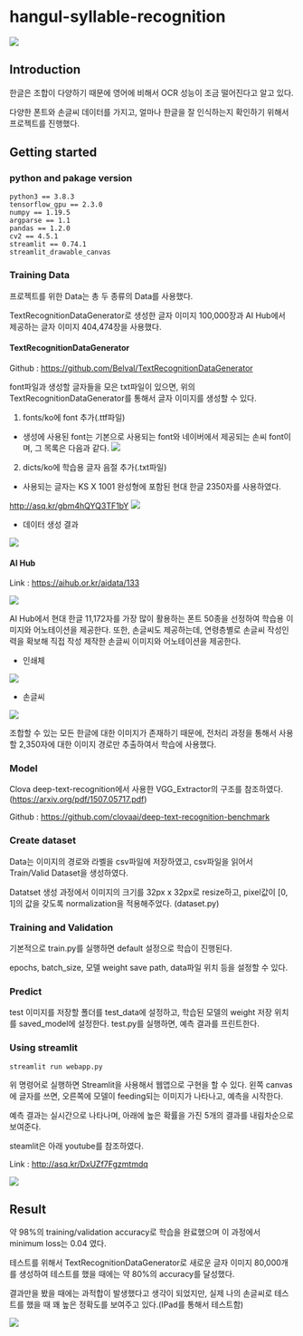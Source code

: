 # hangul-syllable-recognition

<img src="./documents/demo.gif">

## Introduction

한글은 조합이 다양하기 때문에 영어에 비해서 OCR 성능이 조금 떨어진다고 알고 있다. 

다양한 폰트와 손글씨 데이터를 가지고, 얼마나 한글을 잘 인식하는지 확인하기 위해서 프로젝트를 진행했다.

## Getting started

### python and pakage version

```
python3 == 3.8.3
tensorflow_gpu == 2.3.0
numpy == 1.19.5
argparse == 1.1
pandas == 1.2.0
cv2 == 4.5.1
streamlit == 0.74.1
streamlit_drawable_canvas
```


### Training Data

프로젝트를 위한 Data는 총 두 종류의 Data를 사용했다. 

TextRecognitionDataGenerator로 생성한 글자 이미지 100,000장과 AI Hub에서 제공하는 글자 이미지 404,474장을 사용했다.

#### TextRecognitionDataGenerator

Github : https://github.com/Belval/TextRecognitionDataGenerator

font파일과 생성할 글자들을 모은 txt파일이 있으면, 위의 TextRecognitionDataGenerator를 통해서 글자 이미지를 생성할 수 있다.

1. fonts/ko에 font 추가(.ttf파일)
- 생성에 사용된 font는 기본으로 사용되는 font와 네이버에서 제공되는 손씨 font이며, 그 목록은 다음과 같다.
    <img src="./documents/font_list.png">


2. dicts/ko에 학습용 글자 음절 추가(.txt파일)
- 사용되는 글자는 KS X 1001 완성형에 포함된 현대 한글 2350자를 사용하였다. 

http://asq.kr/gbm4hQYQ3TF1bY
<img src="./documents/syllable_list.png">

- 데이터 생성 결과
<img src="./documents/generated_data.png">

#### AI Hub

Link : https://aihub.or.kr/aidata/133

<img src="./documents/AI_Hub_page.png">

AI Hub에서 현대 한글 11,172자를 가장 많이 활용하는 폰트 50종을 선정하여 학습용 이미지와 어노테이션을 제공한다. 또한, 손글씨도 제공하는데, 연령층별로 손글씨 작성인력을 확보해 직접 작성 제작한 손글씨 이미지와 어노테이션을 제공한다. 

- 인쇄체
<img src="./documents/printed_data.png">

- 손글씨
<img src="./documents/handwritten_data.png">
          

조합할 수 있는 모든 한글에 대한 이미지가 존재하기 때문에, 전처리 과정을 통해서 사용할 2,350자에 대한 이미지 경로만 추출하여서 학습에 사용했다.

### Model

Clova deep-text-recognition에서 사용한 VGG_Extractor의 구조를 참조하였다. (https://arxiv.org/pdf/1507.05717.pdf)

Github : https://github.com/clovaai/deep-text-recognition-benchmark



### Create dataset

Data는 이미지의 경로와 라벨을 csv파일에 저장하였고, csv파일을 읽어서 Train/Valid Dataset을 생성하였다.

Datatset 생성 과정에서 이미지의 크기를 32px x 32px로 resize하고, pixel값이 [0, 1]의 값을 갖도록 normalization을 적용해주었다. (dataset.py)

### Training and Validation

기본적으로 train.py를 실행하면 default 설정으로 학습이 진행된다. 

epochs, batch_size, 모델 weight save path, data파일 위치 등을 설정할 수 있다.

### Predict

test 이미지를 저장할 폴더를 test_data에 설정하고, 학습된 모델의 weight 저장 위치를 saved_model에 설정한다. test.py를 실행하면, 예측 결과를 프린트한다.

### Using streamlit

```
streamlit run webapp.py
```
위 명령어로 실행하면 Streamlit을 사용해서 웹앱으로 구현을 할 수 있다. 왼쪽 canvas에 글자를 쓰면, 오른쪽에 모델이 feeding되는 이미지가 나타나고, 예측을 시작한다.

예측 결과는 실시간으로 나타나며, 아래에 높은 확률을 가진 5개의 결과를 내림차순으로 보여준다.

steamlit은 아래 youtube를 참조하였다.

Link : http://asq.kr/DxUZf7Fgzmtmdq

<img src="./documents/webapp.png">

## Result

약 98%의 training/validation accuracy로 학습을 완료했으며 이 과정에서 minimum loss는 0.04 였다.

테스트를 위해서 TextRecognitionDataGenerator로 새로운 글자 이미지 80,000개를 생성하여 테스트를 했을 때에는 약 80%의 accuracy를 달성했다.

결과만을 봤을 때에는 과적합이 발생했다고 생각이 되었지만, 실제 나의 손글씨로 테스트를 했을 때 꽤 높은 정확도를 보여주고 있다.(IPad를 통해서 테스트함)

<img src="./documents/demo.gif">
